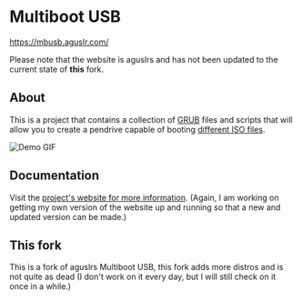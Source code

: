 # Multiboot USB

<https://mbusb.aguslr.com/>

Please note that the website is aguslrs and has not been updated to the current state of **this** fork.

## About

This is a project that contains a collection of [GRUB][] files and scripts that
will allow you to create a pendrive capable of booting [different ISO
files][isos].

![Demo
GIF](https://gitlab.com/aguslr/multibootusb/raw/master/docs/assets/img/demo.gif
"Demo")


## Documentation

Visit the [project's website for more information][website].
(Again, I am working on getting my own version of the website up and running so that a new and updated version can be made.)

[grub]: https://www.gnu.org/software/grub/
[isos]: https://mbusb.aguslr.com/isos.html
[website]: https://mbusb.aguslr.com/

## This fork
This is a fork of aguslrs Multiboot USB, this fork adds more distros and is not quite as dead (I don't work on it every day, but I will still check on it once in a while.)
